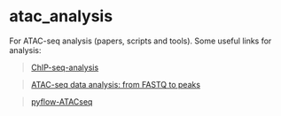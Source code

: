 # atac_analysis
For ATAC-seq analysis (papers, scripts and tools). Some useful links for analysis:
>[ChIP-seq-analysis](https://github.com/crazyhottommy/ChIP-seq-analysis)

>[ATAC-seq data analysis: from FASTQ to peaks](https://yiweiniu.github.io/blog/2019/03/ATAC-seq-data-analysis-from-FASTQ-to-peaks/)

>[pyflow-ATACseq](https://github.com/crazyhottommy/pyflow-ATACseq)
